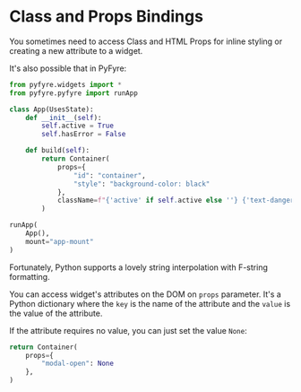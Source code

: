 # Class and Props Bindings

You sometimes need to access Class and HTML Props for inline styling or creating a new attribute to a widget.

It's also possible that in PyFyre:

```python
from pyfyre.widgets import *
from pyfyre.pyfyre import runApp

class App(UsesState):
    def __init__(self):
        self.active = True
        self.hasError = False

    def build(self):
        return Container(
            props={
                "id": "container",
                "style": "background-color: black"
            },
            className=f"{'active' if self.active else ''} {'text-danger' if self.hasError else ''}"
        )

runApp(
    App(),
    mount="app-mount"
)
```

Fortunately, Python supports a lovely string interpolation with F-string formatting.

You can access widget's attributes on the DOM on `props` parameter. It's a Python dictionary where the `key` is the name of the attribute and the `value` is the value of the attribute.

If the attribute requires no value, you can just set the value `None`:

```python
return Container(
    props={
        "modal-open": None 
    },
)
```
